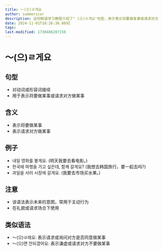 ```yaml
---
title: 〜(으)ㄹ게요
author: summerscar
description: 这份韩语学习教程介绍了" (으)ㄹ게요"句型，用于表示将要做某事或请求对方做某事。常用于礼貌或请求场合，表示未来的意图。与" (으)ㄹ래요"和" (으)면 안되겠어요"类似。
date: 2024-11-01T18:26:38.869Z
tags:
last-modified: 1730486287158
---
```


# 〜(으)ㄹ게요

## 句型
- 对动词或形容词接续
- 用于表示将要做某事或请求对方做某事

## 含义
- 表示将要做某事
- 表示请求对方做某事

## 例子
- <Speak>내일 영화를 볼게요.</Speak> (明天我要去看电影。)
- <Speak>한국에 여행을 가고 싶은데, 함께 갈게요?</Speak> (我想去韩国旅行，要一起去吗?)
- <Speak>과일을 사러 시장에 갈게요.</Speak> (我要去市场买水果。)

## 注意
- 该语法表示未来的意图，常用于主动行为
- 在礼貌或请求场合下使用

## 类似语法
- 〜(으)ㄹ래요: 表示请求或询问对方是否同意做某事
- 〜(으)면 안되겠어요: 表示谦虚或请求对方不要做某事
